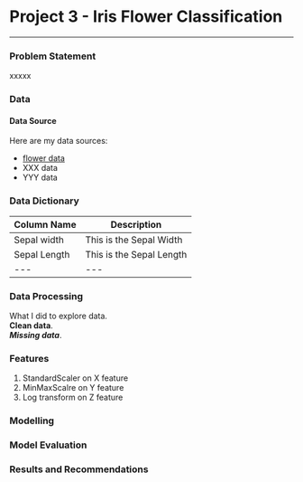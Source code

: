 # Project 3 - Iris Flower Classification

---

### Problem Statement

xxxxx

### Data

#### Data Source
Here are my data sources:  
* [flower data](https://www.bbc.co.uk)
* XXX data
* YYY data


### Data Dictionary

| Column Name | Description |
|-----|-----|
| Sepal width | This is the Sepal Width |
| Sepal Length | This is the Sepal Length |
|---|---|

### Data Processing

What I did to explore data.  
**Clean data**.<br>
***Missing data***.    

### Features
1. StandardScaler on X feature
2. MinMaxScalre on Y feature
3. Log transform on Z feature

### Modelling

### Model Evaluation

### Results and Recommendations
